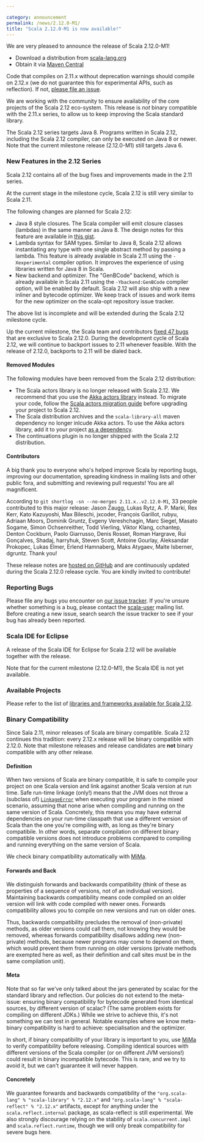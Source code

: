 ```yaml
---

category: announcement
permalink: /news/2.12.0-M1/
title: "Scala 2.12.0-M1 is now available!"
---
```

We are very pleased to announce the release of Scala 2.12.0-M1!

* Download a distribution from [scala-lang.org](https://scala-lang.org/download/2.12.0-M1.html)
* Obtain it via [Maven Central](https://search.maven.org/?search%7Cga%7C1%7Cg%3A%22org.scala-lang%22%20AND%20v%3A%222.11.0%22#search%7Cga%7C1%7Cg%3Aorg.scala-lang%20AND%20v%3A2.12.0-M1)

Code that compiles on 2.11.x without deprecation warnings should compile on 2.12.x (we do not guarantee this for experimental APIs, such as reflection).
If not, [please file an issue](https://issues.scala-lang.org).

We are working with the community to ensure availability of the core projects of the Scala 2.12 eco-system.
This release is *not* binary compatible with the 2.11.x series, to allow us to keep improving the Scala standard library.

The Scala 2.12 series targets Java 8.
Programs written in Scala 2.12, including the Scala 2.12 compiler, can only be executed on Java 8 or newer.
Note that the current milestone release (2.12.0-M1) still targets Java 6.


### New Features in the 2.12 Series

Scala 2.12 contains all of the bug fixes and improvements made in the 2.11 series.

At the current stage in the milestone cycle, Scala 2.12 is still very similar to Scala 2.11.

The following changes are planned for Scala 2.12:

* Java 8 style closures.
  The Scala compiler will emit closure classes (lambdas) in the same manner as Java 8.
  The design notes for this feature are available in [this gist](https://gist.github.com/retronym/0178c212e4bacffed568).
* Lambda syntax for SAM types.
  Similar to Java 8, Scala 2.12 allows instantiating any type with one single abstract method by passing a lambda.
  This feature is already avalable in Scala 2.11 using the `-Xexperimental` compiler option.
  It improves the experience of using libraries written for Java 8 in Scala.
* New backend and optimizer.
  The "GenBCode" backend, which is already available in Scala 2.11 using the `-Ybackend:GenBCode` compiler option, will be enabled by default.
  Scala 2.12 will also ship with a new inliner and bytecode optimizer.
  We keep track of issues and work items for the new optimizer on the scala-opt repository issue tracker.

The above list is incomplete and will be extended during the Scala 2.12 milestone cycle.

Up the current milestone, the Scala team and contributors [fixed 47 bugs](https://issues.scala-lang.org/browse/SI-9200?jql=project%20%3D%20SI%20and%20fixVersion%20%3E%3D%20%222.12.0-M1%22%20and%20fixVersion%20%3C%3D%20%222.12.0%22%20and%20resolution%20%3D%20fixed) that are exclusive to Scala 2.12.0.
During the development cycle of Scala 2.12, we will continue to backport issues to 2.11 whenever feasible.
With the release of 2.12.0, backports to 2.11 will be dialed back.


<!-- Notes from 2.11.0
#### Important Changes

For most cases, code that compiled under 2.10.x without deprecation warnings should not be affected. We've verified this by [compiling](https://scala-ci.typesafe.com/job/scala-2.11.x-jdk8-integrate-community-build/) a [sizeable number of open source projects](https://github.com/scala/community-build/blob/2.11.x/common.conf#L20).

Changes to the reflection API may cause breakages...

We've decided to fix the following more obscure deviations from specified behavior without deprecating them first.

* [SI-4577](https://issues.scala-lang.org/browse/SI-4577) Compile `x match { case _ : Foo.type => }` to `Foo eq x`, as specified. It used to be `Foo == x` (without warning). If that's what you meant, write `case Foo =>`.
* ...

The following changes were made after a deprecation cycle

* [SI-6809](https://issues.scala-lang.org/browse/SI-6809) Case classes without a parameter list are no longer allowed.
* ...

Finally, some notable improvements and bug fixes:

* [SI-7296](https://issues.scala-lang.org/browse/SI-7296) Case classes with > 22 parameters are now allowed.
*...


#### Deprecations

The following language "warts" have been deprecated:
* [#3746](https://github.com/scala/scala/pull/3746) Generation of bean info classes using the `@BeanInfo` annotation.
Deprecation is closely linked to source and binary compatibility. We say two versions are source compatible when they compile the same programs with the same results. Deprecation requires qualifying this statement: "assuming there are no deprecation warnings". This is what allows us to evolve the Scala platform and keep it healthy. We move slowly to guarantee smooth upgrades, but we want to keep improving as well!
-->


#### Removed Modules

The following modules have been removed from the Scala 2.12 distribution:

* The Scala actors library is no longer released with Scala 2.12.
  We recommend that you use the [Akka actors library](https://akka.io/) instead.
  To migrate your code, follow the [Scala actors migration guide](https://docs.scala-lang.org/overviews/core/actors-migration-guide.html) before upgrading your project to Scala 2.12.
* The Scala distribution archives and the `scala-library-all` maven dependency no longer inlcude Akka actors.
  To use the Akka actors library, add it to your project [as a dependency](https://doc.akka.io/docs/akka/2.3.10/intro/getting-started.html).
* The continuations plugin is no longer shipped with the Scala 2.12 distribution.


#### Contributors

A big thank you to everyone who's helped improve Scala by reporting bugs, improving our documentation, spreading kindness in mailing lists and other public fora, and submitting and reviewing pull requests!
You are all magnificent.

According to `git shortlog -sn --no-merges 2.11.x..v2.12.0-M1`, 33 people contributed to this major release:
Jason Zaugg, Lukas Rytz, A. P. Marki, Rex Kerr, Kato Kazuyoshi, Max Bileschi, jxcoder, François Garillot, rubyu, Adriaan Moors, Dominik Gruntz, Evgeny Vereshchagin, Marc Siegel, Masato Sogame, Simon Ochsenreither, Todd Vierling, Viktor Klang, cchantep, Denton Cockburn, Paolo Giarrusso, Denis Rosset, Roman Hargrave, Rui Gonçalves, Shadaj, harryhuk, Steven Scott, Antoine Gourlay, Aleksandar Prokopec, Lukas Elmer, Erlend Hamnaberg, Maks Atygaev, Malte Isberner, dgruntz.
Thank you!

These release notes are [hosted on GitHub](https://github.com/scala/make-release-notes/blob/2.12.x/hand-written.md) and are continuously updated during the Scala 2.12.0 release cycle.
You are kindly invited to contribute!


### Reporting Bugs

Please file any bugs you encounter on [our issue tracker](https://issues.scala-lang.org).
If you're unsure whether something is a bug, please contact the [scala-user](https://groups.google.com/forum/?fromgroups#!forum/scala-user) mailing list.
Before creating a new issue, search search the issue tracker to see if your bug has already been reported.


### Scala IDE for Eclipse

A release of the Scala IDE for Eclipse for Scala 2.12 will be available together with the release.

Note that for the current milestone (2.12.0-M1), the Scala IDE is not yet available.

<!-- Notes from 2.11.0
The Scala IDE with this release built in is [available from this update site](https://web.archive.org/web/20151026064959/http://download.scala-ide.org/sdk/helium/e38/scala211/stable/site/) for [Eclipse 4.2/4.3 (Juno/Kepler)](https://www.eclipse.org/downloads/packages/release/Kepler/SR2). Please have a look at the [getting started guide](http://scala-ide.org/docs/user/gettingstarted.html) for more info.
-->


### Available Projects

Please refer to the list of [libraries and frameworks available for Scala 2.12](https://github.com/scala/make-release-notes/blob/2.12.x/projects-2.12.md).


### Binary Compatibility

Since Sala 2.11, minor releases of Scala are binary compatible.
Scala 2.12 continues this tradition: every 2.12.x release will be binary compatible with 2.12.0.
Note that milestone releases and release candidates are **not** binary compatible with any other release.

#### Definition

When two versions of Scala are binary compatible, it is safe to compile your project on one Scala version and link against another Scala version at run time.
Safe run-time linkage (only!) means that the JVM does not throw a (subclass of) [`LinkageError`](https://docs.oracle.com/javase/7/docs/api/java/lang/LinkageError.html) when executing your program in the mixed scenario, assuming that none arise when compiling and running on the same version of Scala.
Concretely, this means you may have external dependencies on your run-time classpath that use a different version of Scala than the one you're compiling with, as long as they're binary compatibile.
In other words, separate compilation on different binary compatible versions does not introduce problems compared to compiling and running everything on the same version of Scala.

We check binary compatibility automatically with [MiMa](https://github.com/typesafehub/migration-manager).

#### Forwards and Back

We distinguish forwards and backwards compatibility (think of these as properties of a sequence of versions, not of an individual version).
Maintaining backwards compatibility means code compiled on an older version will link with code compiled with newer ones.
Forwards compatibility allows you to compile on new versions and run on older ones.

Thus, backwards compatibility precludes the removal of (non-private) methods, as older versions could call them, not knowing they would be removed, whereas forwards compatibility disallows adding new (non-private) methods, because newer programs may come to depend on them, which would prevent them from running on older versions (private methods are exempted here as well, as their definition and call sites must be in the same compilation unit).

#### Meta

Note that so far we've only talked about the jars generated by scalac for the standard library and reflection.
Our policies do not extend to the meta-issue: ensuring binary compatibility for bytecode generated from identical sources, by different version of scalac?
(The same problem exists for compiling on different JDKs.)
While we strive to achieve this, it's not something we can test in general.
Notable examples where we know meta-binary compatibility is hard to achieve: specialisation and the optimizer.

In short, if binary compatibility of your library is important to you, use [MiMa](https://github.com/typesafehub/migration-manager) to verify compatibility before releasing.
Compiling identical sources with different versions of the Scala compiler (or on different JVM versions!) could result in binary incompatible bytecode.
This is rare, and we try to avoid it, but we can't guarantee it will never happen.

#### Concretely

We guarantee forwards and backwards compatibility of the `"org.scala-lang" % "scala-library" % "2.12.x"` and `"org.scala-lang" % "scala-reflect" % "2.12.x"` artifacts, except for anything under the `scala.reflect.internal` package, as scala-reflect is still experimental.
We also strongly discourage relying on the stability of `scala.concurrent.impl` and `scala.reflect.runtime`, though we will only break compatibility for severe bugs here.
